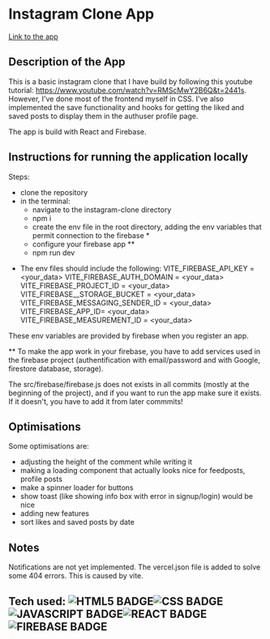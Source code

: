 

# Instagram Clone App
<a href="https://social-app-instcl.vercel.app/" target="_blank">
    <span>Link to the app</span>
</a>


## Description of the App
This is a basic instagram clone that I have build by following this youtube tutorial: https://www.youtube.com/watch?v=RMScMwY2B6Q&t=2441s. However, I've done most of the frontend myself in CSS. I've also implemented the save functionality and hooks for getting the liked and saved posts to display them in the authuser profile page.

The app is build with React and Firebase.

## Instructions for running the application locally

Steps:
 - clone the repository
 - in the terminal:
    - navigate to the instagram-clone directory
    - npm i
    - create the env file in the root directory, adding the env variables that permit connection to the firebase *
    - configure your firebase app **
    - npm run dev

* The env files should include the following:
    VITE_FIREBASE_API_KEY = <your_data>
    VITE_FIREBASE_AUTH_DOMAIN = <your_data>
    VITE_FIREBASE_PROJECT_ID = <your_data>
    VITE_FIREBASE__STORAGE_BUCKET = <your_data>
    VITE_FIREBASE_MESSAGING_SENDER_ID = <your_data>
    VITE_FIREBASE_APP_ID= <your_data>
    VITE_FIREBASE_MEASUREMENT_ID =  <your_data>  

These env variables are provided by firebase when you register an app.

** To make the app work in your firebase, you have to add services used in the firebase project (authentification with email/password and with Google, firestore database, storage).

The src/firebase/firebase.js does not exists in all commits (mostly at the beginning of the project), and if you want to run the app make sure it exists. If it doesn't, you have to add it from later commmits!


## Optimisations

Some optimisations are:
- adjusting the height of the comment while writing it
- making a loading component that actually looks nice for feedposts, profile posts
- make a spinner loader for buttons
- show toast (like showing info box with error in signup/login) would be nice
- adding new features
- sort likes and saved posts by date

## Notes
Notifications are not yet implemented.
The vercel.json file is added to solve some 404 errors. This is caused by vite.


## Tech used: ![HTML5 BADGE](https://img.shields.io/static/v1?label=|&message=HTML5&color=23555f&style=plastic&logo=html5)![CSS BADGE](https://img.shields.io/static/v1?label=|&message=CSS3&color=285f65&style=plastic&logo=css3)![JAVASCRIPT BADGE](https://img.shields.io/static/v1?label=|&message=JAVASCRIPT&color=3c7f5d&style=plastic&logo=javascript)![REACT BADGE](https://img.shields.io/static/v1?label=|&message=REACT&color=23555f&style=plastic&logo=react)![FIREBASE BADGE](https://img.shields.io/static/v1?label=|&message=FIREBASE&color=fcba03&style=plastic&logo=firebase)




